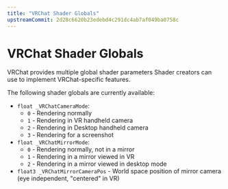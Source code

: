 ```yaml
---
title: "VRChat Shader Globals"
upstreamCommit: 2d28c6620b23edebd4c291dc4ab7af049ba0758c
---
```


# VRChat Shader Globals

VRChat provides multiple global shader parameters Shader creators can use to implement VRChat-specific features.

The following shader globals are currently available:

- `float _VRChatCameraMode`:
  - `0` - Rendering normally
  - `1` - Rendering in VR handheld camera
  - `2` - Rendering in Desktop handheld camera
  - `3` - Rendering for a screenshot
- `float _VRChatMirrorMode`:
  - `0` - Rendering normally, not in a mirror
  - `1` - Rendering in a mirror viewed in VR
  - `2` - Rendering in a mirror viewed in desktop mode
- `float3 _VRChatMirrorCameraPos` - World space position of mirror camera (eye independent, "centered" in VR)